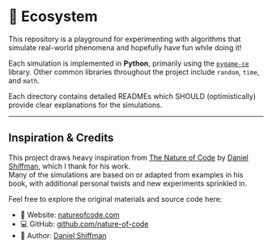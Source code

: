 # 🌿 Ecosystem

This repository is a playground for experimenting with algorithms that simulate real-world phenomena and hopefully have fun while doing it!  

Each simulation is implemented in **Python**, primarily using the [`pygame-ce`](https://github.com/pygame-community) library. Other common libraries throughout the project include `random`, `time`, and `math`.

Each directory contains detailed READMEs which SHOULD (optimistically) provide clear explanations for the simulations.

---

## Inspiration & Credits

This project draws heavy inspiration from [The Nature of Code](https://natureofcode.com/) by [Daniel Shiffman](https://github.com/shiffman), which I thank for his work.  
Many of the simulations are based on or adapted from examples in his book, with additional personal twists and new experiments sprinkled in.

Feel free to explore the original materials and source code here:

- 📘 Website: [natureofcode.com](https://natureofcode.com/)  
- 💻 GitHub: [github.com/nature-of-code](https://github.com/nature-of-code)  
- 🧠 Author: [Daniel Shiffman](https://github.com/shiffman)

